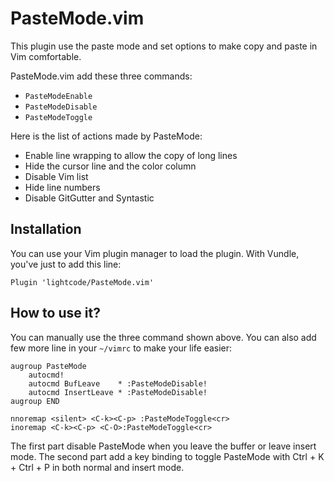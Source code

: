 PasteMode.vim
=============

This plugin use the paste mode and set options to make copy and paste in Vim comfortable.

PasteMode.vim add these three commands:

* `PasteModeEnable`
* `PasteModeDisable`
* `PasteModeToggle`

Here is the list of actions made by PasteMode:

* Enable line wrapping to allow the copy of long lines
* Hide the cursor line and the color column
* Disable Vim list
* Hide line numbers
* Disable GitGutter and Syntastic


Installation
------------

You can use your Vim plugin manager to load the plugin. With Vundle, you've
just to add this line:

```vim
Plugin 'lightcode/PasteMode.vim'
```


How to use it?
--------------

You can manually use the three command shown above. You can also add few more line in your
`~/vimrc` to make your life easier:

```vim
augroup PasteMode
    autocmd!
    autocmd BufLeave    * :PasteModeDisable!
    autocmd InsertLeave * :PasteModeDisable!
augroup END

nnoremap <silent> <C-k><C-p> :PasteModeToggle<cr>
inoremap <C-k><C-p> <C-O>:PasteModeToggle<cr>
```

The first part disable PasteMode when you leave the buffer or leave insert mode. The
second part add a key binding to toggle PasteMode with Ctrl + K + Ctrl + P in both normal
and insert mode.
